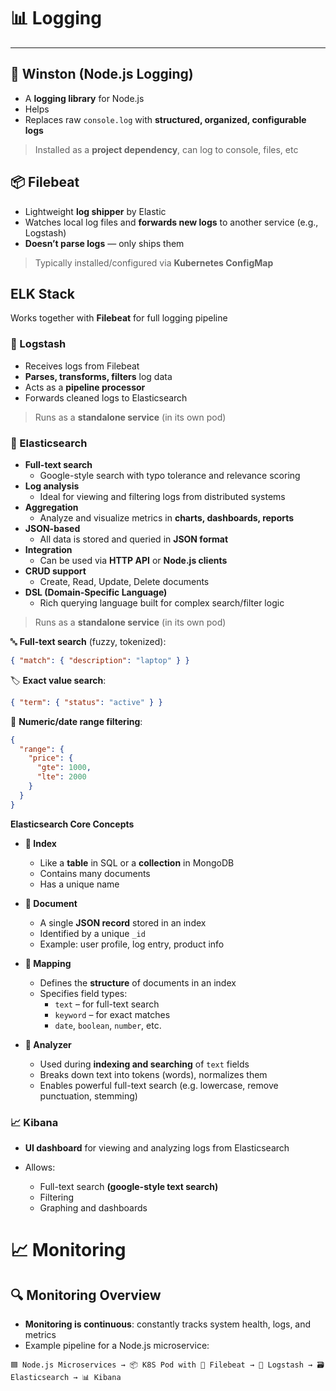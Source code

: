 # 📊 Logging

---

## 📝 Winston (Node.js Logging)

- A **logging library** for Node.js
- Helps
- Replaces raw `console.log` with **structured, organized, configurable logs**

> Installed as a **project dependency**, can log to console, files, etc

## 📦 Filebeat

- Lightweight **log shipper** by Elastic
- Watches local log files and **forwards new logs** to another service (e.g., Logstash)
- **Doesn’t parse logs** — only ships them

> Typically installed/configured via **Kubernetes ConfigMap**

## ELK Stack

Works together with **Filebeat** for full logging pipeline

### 🧹 Logstash

- Receives logs from Filebeat
- **Parses, transforms, filters** log data
- Acts as a **pipeline processor**
- Forwards cleaned logs to Elasticsearch

> Runs as a **standalone service** (in its own pod)

### 🔎 Elasticsearch

- **Full-text search**
  - Google-style search with typo tolerance and relevance scoring
- **Log analysis**
  - Ideal for viewing and filtering logs from distributed systems
- **Aggregation**
  - Analyze and visualize metrics in **charts, dashboards, reports**
- **JSON-based**
  - All data is stored and queried in **JSON format**
- **Integration**
  - Can be used via **HTTP API** or **Node.js clients**
- **CRUD support**
  - Create, Read, Update, Delete documents
- **DSL (Domain-Specific Language)**
  - Rich querying language built for complex search/filter logic

> Runs as a **standalone service** (in its own pod)

🔤 **Full-text search** (fuzzy, tokenized):

```json
{ "match": { "description": "laptop" } }
```

🏷️ **Exact value search**:

```json
{ "term": { "status": "active" } }
```

🔢 **Numeric/date range filtering**:

```json
{
  "range": {
    "price": {
      "gte": 1000,
      "lte": 2000
    }
  }
}
```

**Elasticsearch Core Concepts**

- **📁 Index**

  - Like a **table** in SQL or a **collection** in MongoDB
  - Contains many documents
  - Has a unique name

- **📄 Document**

  - A single **JSON record** stored in an index
  - Identified by a unique `_id`
  - Example: user profile, log entry, product info

- **🧱 Mapping**

  - Defines the **structure** of documents in an index
  - Specifies field types:
    - `text` – for full-text search
    - `keyword` – for exact matches
    - `date`, `boolean`, `number`, etc.

- **🧪 Analyzer**
  - Used during **indexing and searching** of `text` fields
  - Breaks down text into tokens (words), normalizes them
  - Enables powerful full-text search (e.g. lowercase, remove punctuation, stemming)

### 📈 Kibana

- **UI dashboard** for viewing and analyzing logs from Elasticsearch
- Allows:

  - Full-text search **(google-style text search)**
  - Filtering
  - Graphing and dashboards

# 📈 Monitoring

## 🔍 Monitoring Overview

- **Monitoring is continuous**: constantly tracks system health, logs, and metrics
- Example pipeline for a Node.js microservice:

```plaintext
🟦 Node.js Microservices → 📦 K8S Pod with 📝 Filebeat → 🧹 Logstash → 🗃️ Elasticsearch → 📊 Kibana
```
